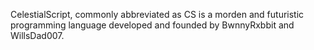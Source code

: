 CelestialScript, commonly abbreviated as CS is a morden and futuristic programming language developed and founded by BwnnyRxbbit and WillsDad007.
